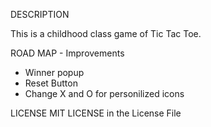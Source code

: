 DESCRIPTION 

This is a childhood class game of Tic Tac Toe.  

ROAD MAP - Improvements
 - Winner popup
 - Reset Button
 - Change X and O for personilized icons


LICENSE
MIT LICENSE in the License File



